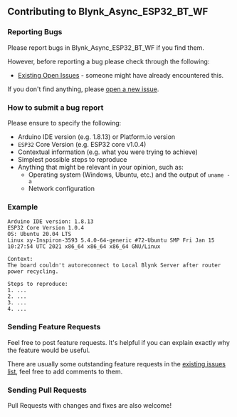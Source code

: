 ## Contributing to Blynk_Async_ESP32_BT_WF

### Reporting Bugs

Please report bugs in Blynk_Async_ESP32_BT_WF if you find them.

However, before reporting a bug please check through the following:

* [Existing Open Issues](https://github.com/khoih-prog/Blynk_Async_ESP32_BT_WF/issues) - someone might have already encountered this.

If you don't find anything, please [open a new issue](https://github.com/khoih-prog/Blynk_Async_ESP32_BT_WF/issues/new).

### How to submit a bug report

Please ensure to specify the following:

* Arduino IDE version (e.g. 1.8.13) or Platform.io version
* `ESP32` Core Version (e.g. ESP32 core v1.0.4)
* Contextual information (e.g. what you were trying to achieve)
* Simplest possible steps to reproduce
* Anything that might be relevant in your opinion, such as:
  * Operating system (Windows, Ubuntu, etc.) and the output of `uname -a`
  * Network configuration


### Example

```
Arduino IDE version: 1.8.13
ESP32 Core Version 1.0.4
OS: Ubuntu 20.04 LTS
Linux xy-Inspiron-3593 5.4.0-64-generic #72-Ubuntu SMP Fri Jan 15 10:27:54 UTC 2021 x86_64 x86_64 x86_64 GNU/Linux

Context:
The board couldn't autoreconnect to Local Blynk Server after router power recycling.

Steps to reproduce:
1. ...
2. ...
3. ...
4. ...
```

### Sending Feature Requests

Feel free to post feature requests. It's helpful if you can explain exactly why the feature would be useful.

There are usually some outstanding feature requests in the [existing issues list](https://github.com/khoih-prog/Blynk_Async_ESP32_BT_WF/issues?q=is%3Aopen+is%3Aissue+label%3Aenhancement), feel free to add comments to them.

### Sending Pull Requests

Pull Requests with changes and fixes are also welcome!
